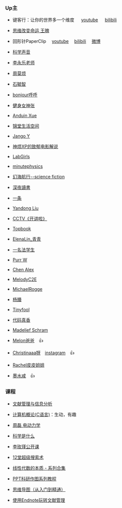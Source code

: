 ### Up主

- 键客行：让你的世界多一个维度 &emsp; [youtube](https://www.youtube.com/channel/UChjYHZ3yGQucOFw14BNnTqw/videos) &emsp; [bilibili](https://space.bilibili.com/43582057)

- [思维改变命运 王魄](https://www.youtube.com/channel/UCK5qc9_Dz4L6Q6smjdXezgA/videos)

- 回形针PaperClip &emsp;[youtube](https://www.youtube.com/channel/UCUGJ-yKqQHl4FSZwUmGpiUg/featured)&emsp; [bilibili](https://space.bilibili.com/258150656/)&emsp; [微博](https://weibo.com/u/6414205745?is_hot=1)

- [科学声音](https://www.youtube.com/channel/UCUBhobCkTLhgfUNRAgHSYmw/videos)

- [李永乐老师](https://www.youtube.com/channel/UCSs4A6HYKmHA2MG_0z-F0xw/videos)

- [周莫烦](https://www.youtube.com/channel/UCdyjiB5H8Pu7aDTNVXTTpcg/videos)

- [石毓智](https://www.youtube.com/channel/UCtBe31z9V1CuaoGKKMww-Fg/videos)

- [bonjour呼呼](https://www.youtube.com/channel/UCW9NeKfgO_uMy5-MqLNtiVw/videos)

- [健身女神张](https://www.youtube.com/channel/UCLsBq_2DiEsMq3PFGrvyifA/videos)

- [Anduin Xue](https://www.youtube.com/channel/UCe1nKo3WGGzyTgDqmTdZzlA/videos)

- [锦堂生活空间](https://www.youtube.com/channel/UC8_o9aFpknEMck7D43E5Zww/videos)

- [Jango Y](https://www.youtube.com/channel/UCUrJvRXzVBOYtHBs9fDnJEw/videos)

- [神烦XP的致郁电影解说](https://www.youtube.com/channel/UCKSG0CNQ6Ow4JTKYdQov2cA/videos)

- [LabGirls](https://www.youtube.com/channel/UC-Ogj6ohLAMx6D4-D6NRABA/videos)

- [minutephysics](https://www.youtube.com/user/minutephysics/community)

- [幻海航行--science fiction](https://www.youtube.com/channel/UCp1nO1bgVwks9b5EhKQGVag/featured)

- [深夜讀書](https://www.youtube.com/channel/UCh9Tah6gvp-TY382FBQsU2w/videos)

- [一条](https://www.youtube.com/channel/UCulFhrW_YCwkq_BP16C82mA/videos)

- [Yandong Liu](https://www.youtube.com/channel/UCWzWdvSqnTX7RwExrw2UNSg/videos)

- [CCTV《开讲啦》](https://www.youtube.com/channel/UCtPo9-DDJNZWFsbzvaPGuZw/videos)

- [Topbook](https://www.youtube.com/channel/UC7X-DYBtOSAmElgBcKqO-MA/videos)

- [ElenaLin_青青](https://www.youtube.com/channel/UCFjqAKR9UVS28ucTNuVTexA/videos)

- [一名法学生](https://www.youtube.com/channel/UCnJILJbOeaCL9OszATTXC2Q/videos)

- [Purr W](https://www.youtube.com/channel/UCh-mpS3KICrIhvKZQM7_Zqg/videos)

- [Chen Alex](https://www.youtube.com/channel/UC-B1fLb0XlH-QjRFdyruHdQ/videos)

- [MelodyC2E](https://www.youtube.com/channel/UCcFJRQXU68UFYDupmZeaJOg/videos)

- [MichaelRogge](https://www.youtube.com/channel/UCSoPLkmWb7wLC3OXDWCietA/videos)

- [杨臻](https://www.youtube.com/channel/UCwi6FaeM7KK6czXygiA2G0w/videos)

- [Tinyfool](https://www.youtube.com/channel/UCrTZu-oDZtnfJ-YIK3V9NLw/videos)

- [代码真香](https://www.youtube.com/channel/UCmlhPmTdqYhRWwWZWSIBwGw/about)

- [Madelief Schram](https://www.youtube.com/channel/UC0cJHLIugWfd0eGIitA3ZDw/featured)

- [Melon爸爸](https://www.youtube.com/channel/UCz2M8fFtkQE8gzdK8OrHXkQ)&emsp;👍

- [Christinaaa呀](https://www.youtube.com/channel/UCKNjHc-zIdRa3uY1SmMWfBg)&emsp;[instagram](https://www.instagram.com/christinaaaya/)&emsp;👍

- [Rachel皮皮姐姐](https://www.youtube.com/channel/UCCRFK6Mijqg3GBVafO50u1A/featured)

- [墨水咸](https://www.youtube.com/channel/UCOpYdzhf-mtb9Rm5GEcJJMg)&emsp;👍

### 课程

- [文献管理与信息分析](https://www.youtube.com/playlist?list=PLBPbUxsZM4SbQazYWxC9KZBHjLvMJQLEG)

- [计算机概论(C语言)](https://www.bilibili.com/video/av26043975/?p=12)：生动，有趣

- [周磊 电动力学](https://www.youtube.com/playlist?list=PLMhgO-ArH8RuDoNrasXuc8PBd1cv_4_om)

- [科学是什么](https://www.youtube.com/playlist?list=PL2UXTH6p_7LajHB-VjSztJqpsXfqTclex)

- [李玫瑾公开课](https://www.youtube.com/watch?v=Wuhxppx1cL0)

- [12堂超级搜索术](https://www.youtube.com/playlist?list=PLEo_akIUYI3GsqYMg_uqtVm0i01bIyCeU)

- [线性代数的本质 - 系列合集](https://www.bilibili.com/video/av6731067)

- [PPT科研作图系列教程](https://www.youtube.com/playlist?list=PLHgdxQZniYlUnb8Cp3K-xVBJh2LjMuPR1)

- [思维导图（从入门到精通）](https://www.youtube.com/playlist?list=PLt5q-oC-97sfTfgvcuIi4-KlzIZdw7pKr)

- [使用Endnote玩转文献管理](https://www.bilibili.com/video/av50972726/)
